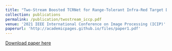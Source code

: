 ```yaml
---
title: "Two-Stream Boosted TCRNet for Range-Tolerant Infra-Red Target Detection"
collection: publications
permalink: /publication/twostream_iccp.pdf
venue: '2021 IEEE International Conference on Image Processing (ICIP)'
paperurl: 'http://academicpages.github.io/files/paper1.pdf'
---
```


[Download paper here](https://ieeexplore.ieee.org/document/9506170)

